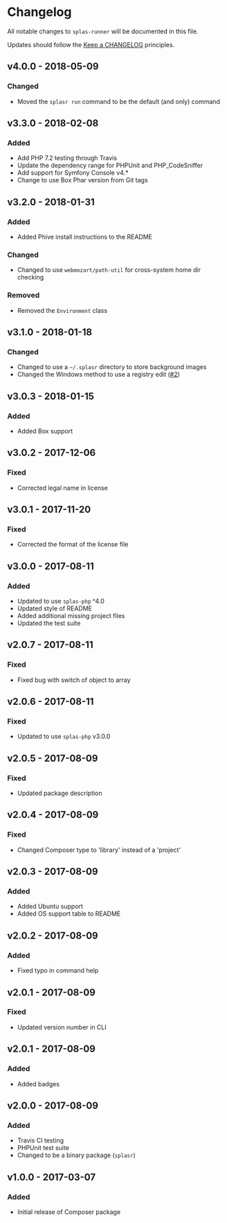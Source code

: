 # Changelog

All notable changes to `splas-runner` will be documented in this file.

Updates should follow the [Keep a CHANGELOG](http://keepachangelog.com/) principles.

## v4.0.0 - 2018-05-09

### Changed
- Moved the `splasr run` command to be the default (and only) command

## v3.3.0 - 2018-02-08

### Added
- Add PHP 7.2 testing through Travis
- Update the dependency range for PHPUnit and PHP_CodeSniffer
- Add support for Symfony Console v4.*
- Change to use Box Phar version from Git tags

## v3.2.0 - 2018-01-31

### Added
- Added Phive install instructions to the README

### Changed
- Changed to use `webmozart/path-util` for cross-system home dir checking

### Removed
- Removed the `Environment` class

## v3.1.0 - 2018-01-18

### Changed
- Changed to use a `~/.splasr` directory to store background images
- Changed the Windows method to use a registry edit ([#2](https://github.com/pxgamer/splas-runner/issues/2))

## v3.0.3 - 2018-01-15

### Added
- Added Box support

## v3.0.2 - 2017-12-06

### Fixed
- Corrected legal name in license

## v3.0.1 - 2017-11-20

### Fixed
- Corrected the format of the license file

## v3.0.0 - 2017-08-11

### Added
- Updated to use `splas-php` ^4.0
- Updated style of README
- Added additional missing project files
- Updated the test suite

## v2.0.7 - 2017-08-11

### Fixed
- Fixed bug with switch of object to array

## v2.0.6 - 2017-08-11

### Fixed
- Updated to use `splas-php` v3.0.0

## v2.0.5 - 2017-08-09

### Fixed
- Updated package description

## v2.0.4 - 2017-08-09

### Fixed
- Changed Composer type to 'library' instead of a 'project'

## v2.0.3 - 2017-08-09

### Added
- Added Ubuntu support
- Added OS support table to README

## v2.0.2 - 2017-08-09

### Added
- Fixed typo in command help

## v2.0.1 - 2017-08-09

### Fixed
- Updated version number in CLI

## v2.0.1 - 2017-08-09

### Added
- Added badges

## v2.0.0 - 2017-08-09

### Added
- Travis CI testing
- PHPUnit test suite
- Changed to be a binary package (`splasr`)

## v1.0.0 - 2017-03-07

### Added
- Initial release of Composer package
